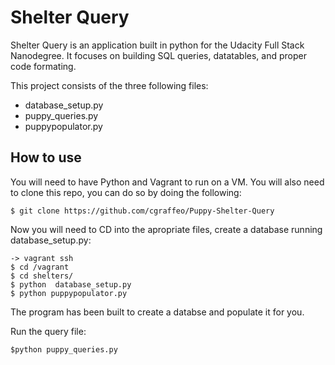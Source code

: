 # Shelter Query
Shelter Query is an application built in python for the Udacity Full Stack Nanodegree.  It focuses on building SQL queries, datatables, and proper code formating.

This project consists of the three following files:
* database_setup.py
* puppy_queries.py
* puppypopulator.py

## How to use
You will need to have Python and Vagrant to run on a VM.
You will also need to clone this repo, you can do so by doing the following:
```
$ git clone https://github.com/cgraffeo/Puppy-Shelter-Query
```
Now you will need to CD into the apropriate files, create a database running database_setup.py:
```
-> vagrant ssh
$ cd /vagrant
$ cd shelters/
$ python  database_setup.py
$ python puppypopulator.py
```
The program has been built to create a databse and populate it for you.

Run the query file:
```
$python puppy_queries.py
```